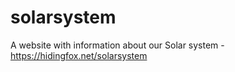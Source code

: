 # solarsystem

A website with information about our Solar system - https://hidingfox.net/solarsystem
